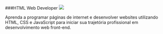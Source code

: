 ###HTML Web Developer
![](https://hermes.digitalinnovation.one/tracks/3a10fc52-7df0-4d38-9d9c-e98f1e5f6c9a.png)

Aprenda a programar páginas de internet e desenvolver websites utilizando HTML, CSS e JavaScript para iniciar sua trajetória profissional em desenvolvimento web front-end.
